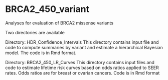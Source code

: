 # BRCA2_450_variant
Analyses for evaluation of BRCA2 missense variants

Two directories are available

Directory: HDR_Confidence_Intervals
  This directory contains input file and code to compute summaries by variant and estimate a hierarchical Bayesian model. The code is in Rmd format.

Directory: BRCA2_450_LR_Curves
  This directory contains input files and code to estimate lifetime risk curves based on odds ratios applied to SEER rates. Odds ratios are for breast or ovarian cancers. Code is in Rmd format

  
